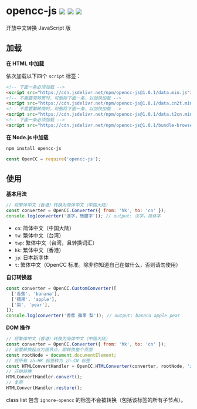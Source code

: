 # opencc-js [![](https://badge.fury.io/js/opencc-js.svg)](https://www.npmjs.com/package/opencc-js) [![](https://github.com/nk2028/opencc-js/workflows/Test/badge.svg)](https://github.com/nk2028/opencc-js/actions?query=workflow%3ATest) [![](https://data.jsdelivr.com/v1/package/npm/opencc-js/badge)](https://www.jsdelivr.com/package/npm/opencc-js)

开放中文转换 JavaScript 版

## 加载

**在 HTML 中加载**

依次加载以下四个 `script` 标签：

```html
<!-- 下面一条必须加载 -->
<script src="https://cdn.jsdelivr.net/npm/opencc-js@1.0.1/data.min.js"></script>
<!-- 不需要简转繁时，可删除下面一条，以加快加载 -->
<script src="https://cdn.jsdelivr.net/npm/opencc-js@1.0.1/data.cn2t.min.js"></script>
<!-- 不需要繁转简时，可删除下面一条，以加快加载 -->
<script src="https://cdn.jsdelivr.net/npm/opencc-js@1.0.1/data.t2cn.min.js"></script>
<!-- 下面一条必须加载 -->
<script src="https://cdn.jsdelivr.net/npm/opencc-js@1.0.1/bundle-browser.min.js"></script>
```

**在 Node.js 中加载**

```sh
npm install opencc-js
```

```javascript
const OpenCC = require('opencc-js');
```

## 使用

**基本用法**

```javascript
// 将繁体中文（香港）转换为简体中文（中国大陆）
const converter = OpenCC.Converter({ from: 'hk', to: 'cn' });
console.log(converter('漢字，簡體字')); // output: 汉字，简体字
```

- `cn`: 简体中文（中国大陆）
- `tw`: 繁体中文（台湾）
- `twp`: 繁体中文（台湾，且转换词汇）
- `hk`: 繁体中文（香港）
- `jp`: 日本新字体
- `t`: 繁体中文（OpenCC 标准。除非你知道自己在做什么，否则请勿使用）

**自订转换器**

```javascript
const converter = OpenCC.CustomConverter([
  ['香蕉', 'banana'],
  ['蘋果', 'apple'],
  ['梨', 'pear'],
]);
console.log(converter('香蕉 蘋果 梨')); // output: banana apple pear
```

**DOM 操作**

```javascript
// 将繁体中文（香港）转换为简体中文（中国大陆）
const converter = OpenCC.Converter({ from: 'hk', to: 'cn' });
// 设置转换起点为根节点，即转换整个页面
const rootNode = document.documentElement;
// 将所有 zh-HK 标签转为 zh-CN 标签
const HTMLConvertHandler = OpenCC.HTMLConverter(converter, rootNode, 'zh-HK', 'zh-CN');
// 开始转换
HTMLConvertHandler.convert();
// 复原
HTMLConvertHandler.restore();
```

class list 包含 `ignore-opencc` 的标签不会被转换（包括该标签的所有子节点）。
